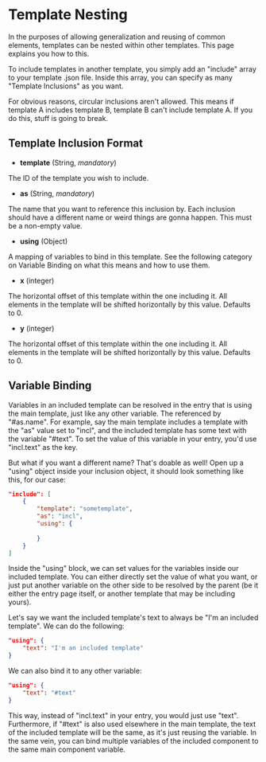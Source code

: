 # Template Nesting

In the purposes of allowing generalization and reusing of common elements, templates can
be nested within other templates. This page explains you how to this.

To include templates in another template, you simply add an "include" array to your
template .json file. Inside this array, you can specify as many "Template Inclusions" as
you want.

For obvious reasons, circular inclusions aren't allowed. This means if template A includes
template B, template B can't include template A. If you do this, stuff is going to break.

## Template Inclusion Format

* **template** (String, _mandatory_)

The ID of the template you wish to include.

* **as** (String, _mandatory_)

The name that you want to reference this inclusion by. Each inclusion should have a
different name or weird things are gonna happen. This must be a non-empty value.

* **using** (Object)

A mapping of variables to bind in this template. See the following category on Variable
Binding on what this means and how to use them.

* **x** (integer)

The horizontal offset of this template within the one including it. All elements in the
template will be shifted horizontally by this value. Defaults to 0.

* **y** (integer)

The horizontal offset of this template within the one including it. All elements in the
template will be shifted horizontally by this value. Defaults to 0.

## Variable Binding

Variables in an included template can be resolved in the entry that is using the main
template, just like any other variable. The referenced by "#as.name". For example, say the
main template includes a template with the "as" value set to "incl", and the included
template has some text with the variable "#text". To set the value of this variable in
your entry, you'd use "incl.text" as the key.

But what if you want a different name? That's doable as well! Open up a "using" object
inside your inclusion object, it should look something like this, for our case:

```json
"include": [
    {
        "template": "sometemplate",
        "as": "incl",
        "using": {
             
        }
    }
]
``` 

Inside the "using" block, we can set values for the variables inside our included
template. You can either directly set the value of what you want, or just put another
variable on the other side to be resolved by the parent (be it either the entry page
itself, or another template that may be including yours).

Let's say we want the included template's text to always be "I'm an included template". We
can do the following:

```json
"using": {
    "text": "I'm an included template"
}
``` 

We can also bind it to any other variable:

```json
"using": {
    "text": "#text"
}
``` 

This way, instead of "incl.text" in your entry, you would just use "text". Furthermore, if
"#text" is also used elsewhere in the main template, the text of the included template
will be the same, as it's just reusing the variable. In the same vein, you can bind
multiple variables of the included component to the same main component variable.
